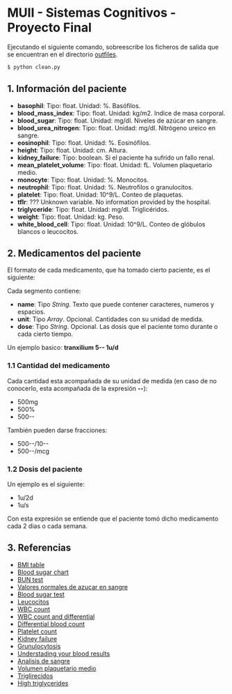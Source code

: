 # MUII - Sistemas Cognitivos - Proyecto Final

Ejecutando el siguiente comando, sobreescribe los ficheros de salida que se encuentran en el directorio [outfiles](https://github.com/jpajuelo/muii-sscc-final-project/tree/develop/outfiles).

```sh
$ python clean.py
```

## 1. Información del paciente

* **basophil**: Tipo: float. Unidad: %. Basófilos.
* **blood_mass_index**: Tipo: float. Unidad: kg/m2. Indice de masa corporal.
* **blood_sugar**: Tipo: float. Unidad: mg/dl. Niveles de azúcar en sangre.
* **blood_urea_nitrogen**: Tipo: float. Unidad: mg/dl. Nitrógeno ureico en sangre.
* **eosinophil**: Tipo: float. Unidad: %. Eosinófilos.
* **height**: Tipo: float. Unidad: cm. Altura.
* **kidney_failure**: Tipo: boolean. Si el paciente ha sufrido un fallo renal.
* **mean_platelet_volume**: Tipo: float. Unidad: fL. Volumen plaquetario medio.
* **monocyte**: Tipo: float. Unidad: %. Monocitos.
* **neutrophil**: Tipo: float. Unidad: %. Neutrofilos o granulocitos.
* **platelet**: Tipo: float. Unidad: 10^9/L. Conteo de plaquetas.
* **tflr**: ??? Unknown variable. No information provided by the hospital.
* **triglyceride**: Tipo: float. Unidad: mg/dl. Triglicéridos.
* **weight**: Tipo: float. Unidad: kg. Peso.
* **white_blood_cell**: Tipo: float. Unidad: 10^9/L. Conteo de glóbulos blancos o leucocitos.

## 2. Medicamentos del paciente

El formato de cada medicamento, que ha tomado cierto paciente, es el siguiente:

> <nombre del medicamento> <cantidad del medicamento> <dosis del paciente>

Cada segmento contiene:
  - **name**: Tipo *String*. Texto que puede contener caracteres, numeros y espacios.
  - **unit**: Tipo *Array*. Opcional. Cantidades con su unidad de medida.
  - **dose**: Tipo *String*. Opcional. Las dosis que el paciente tomo durante o cada cierto tiempo.

Un ejemplo basico: **tranxilium 5-- 1u/d**

### 1.1 Cantidad del medicamento

Cada cantidad esta acompañada de su unidad de medida (en caso de no conocerlo, esta acompañada de la expresión **--**):

* 500mg
* 500%
* 500--

También pueden darse fracciones:

* 500--/10--
* 500--/mcg

### 1.2 Dosis del paciente

Un ejemplo es el siguiente:

* 1u/2d
* 1u/s

Con esta expresión se entiende que el paciente tomó dicho medicamento cada 2 dias o cada semana.

## 3. Referencias

* [BMI table](http://www.calculator.net/bmi-calculator.html)
* [Blood sugar chart](https://www.diabetesselfmanagement.com/managing-diabetes/blood-glucose-management/blood-sugar-chart/)
* [BUN test](https://www.healthline.com/health/bun)
* [Valores normales de azucar en sangre](https://www.news-medical.net/health/Blood-Sugar-Normal-Values-(Spanish).aspx)
* [Blood sugar test](https://medlineplus.gov/ency/article/003482.htm)
* [Leucocitos](https://tuchequeo.com/leucocitos-altos-en-sangre-leucositosis-causas/)
* [WBC count](https://www.healthline.com/health/wbc-count)
* [WBC count and differential](https://www.rnceus.com/cbc/cbcwbc.html)
* [Differential blood count](https://emedicine.medscape.com/article/2085133-overview)
* [Platelet count](https://medlineplus.gov/ency/article/003647.htm)
* [Kidney failure](https://www.healthline.com/health/kidney-failure#diagnosis)
* [Grunulocytosis](https://www.healthline.com/health/granulocytosis)
* [Understading your blood results](https://www.cllsupport.org.uk/cll-sll/start-here/understanding-your-blood-results)
* [Analisis de sangre](http://valencia.nueva-acropolis.es/valencia-articulos/207-pagina-de-salud/24662-claves-para-descifrar-un-analisis-de-sangre)
* [Volumen plaquetario medio](https://cienciatoday.com/volumen-plaquetario-medio/)
* [Triglirecidos](https://medlineplus.gov/spanish/triglycerides.html)
* [High triglycerides](https://www.webmd.com/cholesterol-management/tc/high-triglycerides-overview)